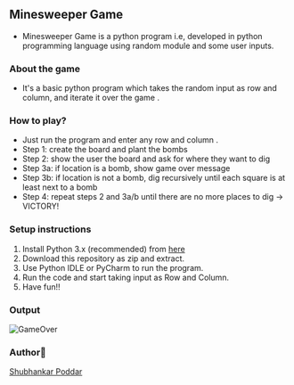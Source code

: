 ## Minesweeper Game 
- Minesweeper Game is a python program i.e, developed in python programming language using random module and some user inputs.

### About the game
- It's a basic python program which takes the random input as row and column, and iterate it over the game .

### How to play?
- Just run the program and enter any row and column .
- Step 1: create the board and plant the bombs
- Step 2: show the user the board and ask for where they want to dig
- Step 3a: if location is a bomb, show game over message
- Step 3b: if location is not a bomb, dig recursively until each square is at least next to a bomb
- Step 4: repeat steps 2 and 3a/b until there are no more places to dig -> VICTORY!


### Setup instructions
1. Install Python 3.x (recommended) from <a href="https://www.python.org/downloads/">here</a>
2. Download this repository as zip and extract.
3. Use Python IDLE or PyCharm to run the program.
4. Run the code and start taking input as Row and Column.<br>
5. Have fun!!


### Output
![GameOver](https://user-images.githubusercontent.com/65807708/121895288-acc19900-cd3d-11eb-9752-7fab9a90503d.png)


### Author👨‍
[Shubhankar Poddar](https://github.com/codeaholic-shub)
